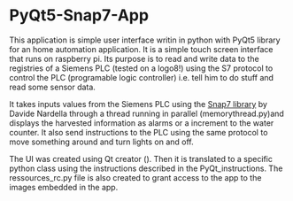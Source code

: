 # PyQt5-Snap7-App

This application is simple user interface writin in python with PyQt5 library for an home automation application. It is a simple touch screen interface that runs on raspberry pi. Its purpose is to read and write data to the registries of a Siemens PLC (tested on a logo8!) using the S7 protocol to control the PLC (programable logic controller) i.e. tell him to do stuff and read some sensor data.

It takes inputs values from the Siemens PLC using the [Snap7 library](http://snap7.sourceforge.net/) by Davide Nardella through a thread running in parallel (memorythread.py)and displays the harvested information as alarms or a increment to the water counter. It also send instructions to the PLC using the same protocol to move something around and turn lights on and off.

The UI was created using Qt creator (). Then it is translated to a specific python class using the instructions described in the PyQt_instructions. The ressources_rc.py file is also created to grant access to the app to the images embedded in the app.
